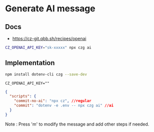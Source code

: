 # Generate AI message

## Docs

- https://cz-git.qbb.sh/recipes/openai

```sh
CZ_OPENAI_API_KEY="sk-xxxxx" npx czg ai
```

## Implementation

```sh
npm install dotenv-cli czg --save-dev
```

```.env
CZ_OPENAI_API_KEY=""
```

```json title="package.json"
{
  "scripts": {
    "commit-no-ai": "npx cz", //regular
    "commit": "dotenv -e .env -- npx czg ai" //ai
  }
}
```

Note : Press 'm' to modify the message and add other steps if needed.
